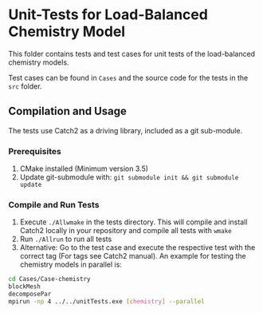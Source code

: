 # Unit-Tests for Load-Balanced Chemistry Model

This folder contains tests and test cases for unit tests of the load-balanced 
chemistry models.

Test cases can be found in `Cases` and the source code
for the tests in the `src` folder.

## Compilation and Usage

The tests use Catch2 as a driving library, included as
a git sub-module.

### Prerequisites

1. CMake installed (Minimum version 3.5)
2. Update git-submodule with:
   `git submodule init && git submodule update`

### Compile and Run Tests

1. Execute `./Allwmake` in the tests directory.
   This will compile and install Catch2 locally in your
   repository and compile all tests with `wmake`
2. Run `./Allrun` to run all tests
3. Alternative: Go to the test case and execute the respective
   test with the correct tag (For tags see Catch2 manual).
   An example for testing the chemistry models in parallel is:
```bash
cd Cases/Case-chemistry
blockMesh
decomposePar 
mpirun -np 4 ../../unitTests.exe [chemistry] --parallel
```

